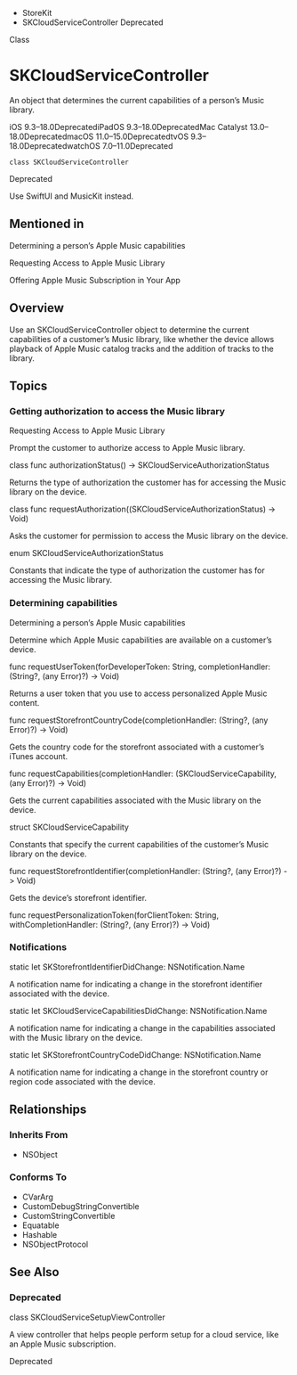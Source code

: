 

- StoreKit
-  SKCloudServiceController Deprecated

Class

# SKCloudServiceController

An object that determines the current capabilities of a person’s Music library.

iOS 9.3–18.0DeprecatediPadOS 9.3–18.0DeprecatedMac Catalyst 13.0–18.0DeprecatedmacOS 11.0–15.0DeprecatedtvOS 9.3–18.0DeprecatedwatchOS 7.0–11.0Deprecated

``` source
class SKCloudServiceController
```

Deprecated

Use SwiftUI and MusicKit instead.

## Mentioned in 

Determining a person’s Apple Music capabilities

Requesting Access to Apple Music Library

Offering Apple Music Subscription in Your App

## Overview

Use an SKCloudServiceController object to determine the current capabilities of a customer’s Music library, like whether the device allows playback of Apple Music catalog tracks and the addition of tracks to the library.

## Topics

### Getting authorization to access the Music library

Requesting Access to Apple Music Library

Prompt the customer to authorize access to Apple Music library.

class func authorizationStatus() -> SKCloudServiceAuthorizationStatus

Returns the type of authorization the customer has for accessing the Music library on the device.

class func requestAuthorization((SKCloudServiceAuthorizationStatus) -> Void)

Asks the customer for permission to access the Music library on the device.

enum SKCloudServiceAuthorizationStatus

Constants that indicate the type of authorization the customer has for accessing the Music library.

### Determining capabilities

Determining a person’s Apple Music capabilities

Determine which Apple Music capabilities are available on a customer’s device.

func requestUserToken(forDeveloperToken: String, completionHandler: (String?, (any Error)?) -> Void)

Returns a user token that you use to access personalized Apple Music content.

func requestStorefrontCountryCode(completionHandler: (String?, (any Error)?) -> Void)

Gets the country code for the storefront associated with a customer’s iTunes account.

func requestCapabilities(completionHandler: (SKCloudServiceCapability, (any Error)?) -> Void)

Gets the current capabilities associated with the Music library on the device.

struct SKCloudServiceCapability

Constants that specify the current capabilities of the customer’s Music library on the device.

func requestStorefrontIdentifier(completionHandler: (String?, (any Error)?) -> Void)

Gets the device’s storefront identifier.

func requestPersonalizationToken(forClientToken: String, withCompletionHandler: (String?, (any Error)?) -> Void)

### Notifications

static let SKStorefrontIdentifierDidChange: NSNotification.Name

A notification name for indicating a change in the storefront identifier associated with the device.

static let SKCloudServiceCapabilitiesDidChange: NSNotification.Name

A notification name for indicating a change in the capabilities associated with the Music library on the device.

static let SKStorefrontCountryCodeDidChange: NSNotification.Name

A notification name for indicating a change in the storefront country or region code associated with the device.

## Relationships

### Inherits From

- NSObject

### Conforms To

- CVarArg
- CustomDebugStringConvertible
- CustomStringConvertible
- Equatable
- Hashable
- NSObjectProtocol

## See Also

### Deprecated

class SKCloudServiceSetupViewController

A view controller that helps people perform setup for a cloud service, like an Apple Music subscription.

Deprecated

